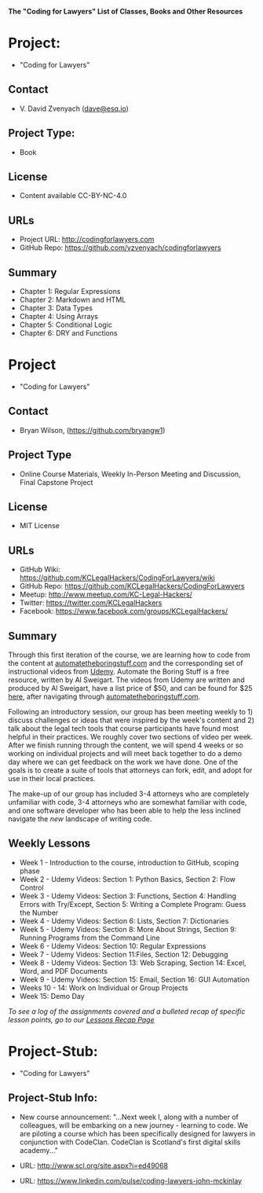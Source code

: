 **The "Coding for Lawyers" List of Classes, Books and Other Resources**

# Project: 

* "Coding for Lawyers"

## Contact

* V. David Zvenyach (dave@esq.io)   

## Project Type: 

* Book

## License

* Content available CC-BY-NC-4.0   

## URLs

* Project URL: http://codingforlawyers.com   
* GitHub Repo: https://github.com/vzvenyach/codingforlawyers

## Summary

* Chapter 1: Regular Expressions
* Chapter 2: Markdown and HTML
* Chapter 3: Data Types
* Chapter 4: Using Arrays
* Chapter 5: Conditional Logic
* Chapter 6: DRY and Functions

# Project

* "Coding for Lawyers"

## Contact

* Bryan Wilson, (https://github.com/bryangw1)

## Project Type

* Online Course Materials, Weekly In-Person Meeting and Discussion, Final Capstone Project

## License

* MIT License

## URLs

* GitHub Wiki: https://github.com/KCLegalHackers/CodingForLawyers/wiki
* GitHub Repo: https://github.com/KCLegalHackers/CodingForLawyers
* Meetup: http://www.meetup.com/KC-Legal-Hackers/
* Twitter: https://twitter.com/KCLegalHackers
* Facebook: https://www.facebook.com/groups/KCLegalHackers/

## Summary
Through this first iteration of the course, we are learning how to code from the content at [automatetheboringstuff.com](https://automatetheboringstuff.com) and the corresponding set of instructional videos from [Udemy](http://udemy.com/automate/). Automate the Boring Stuff is a free resource, written by Al Sweigart. The videos from Udemy are written and produced by Al Sweigart, have a list price of $50, and can be found for $25 [here](http://inventwithpython.com/blog/2015/09/21/automate-the-boring-stuff-with-python-online-course-now-available/), after navigating through [automatetheboringstuff.com](https://automatetheboringstuff.com). 

Following an introductory session, our group has been meeting weekly to 1) discuss challenges or ideas that were inspired by the week's content and 2) talk about the legal tech tools that course participants have found most helpful in their practices. We roughly cover two sections of video per week. After we finish running through the content, we will spend 4 weeks or so working on individual projects and will meet back together to do a demo day where we can get feedback on the work we have done. One of the goals is to create a suite of tools that attorneys can fork, edit, and adopt for use in their local practices.

The make-up of our group has included 3-4 attorneys who are completely unfamiliar with code, 3-4 attorneys who are somewhat familiar with code, and one software developer who has been able to help the less inclined navigate the *new* landscape of writing code.

Weekly Lessons
----
* Week 1 - Introduction to the course, introduction to GitHub, scoping phase
* Week 2 - Udemy Videos: Section 1: Python Basics, Section 2: Flow Control
* Week 3 - Udemy Videos: Section 3: Functions, Section 4: Handling Errors with Try/Except, Section 5: Writing a Complete Program: Guess the Number
* Week 4 - Udemy Videos: Section 6: Lists, Section 7: Dictionaries
* Week 5 - Udemy Videos: Section 8: More About Strings, Section 9: Running Programs from the Command Line
* Week 6 - Udemy Videos: Section 10: Regular Expressions
* Week 7 - Udemy Videos: Section 11:Files, Section 12: Debugging
* Week 8 - Udemy Videos: Section 13: Web Scraping, Section 14: Excel, Word, and PDF Documents
* Week 9 - Udemy Videos: Section 15: Email, Section 16: GUI Automation
* Weeks 10 - 14: Work on Individual or Group Projects
* Week 15: Demo Day

*To see a log of the assignments covered and a bulleted recap of specific lesson points, go to our [Lessons Recap Page](https://github.com/KCLegalHackers/CodingForLawyers/wiki/Lesson-Recaps)*

# Project-Stub: 

* "Coding for Lawyers"

## Project-Stub Info:

* New course announcement: "...Next week I, along with a number of colleagues, will be embarking on a new journey - learning to code. We are piloting a course which has been specifically designed for lawyers in conjunction with CodeClan. CodeClan is Scotland's first digital skills academy..."

* URL: http://www.scl.org/site.aspx?i=ed49068

* URL: https://www.linkedin.com/pulse/coding-lawyers-john-mckinlay
